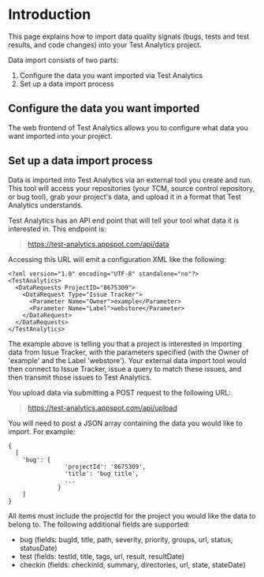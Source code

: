 # Introduction #

This page explains how to import data quality signals (bugs, tests and test results, and code changes) into your Test Analytics project.

Data import consists of two parts:

  1. Configure the data you want imported via Test Analytics
  1. Set up a data import process

## Configure the data you want imported ##

The web frontend of Test Analytics allows you to configure what data you want imported into your project.

## Set up a data import process ##

Data is imported into Test Analytics via an external tool you create and run.  This tool will access your repositories (your TCM, source control repository, or bug tool), grab your project's data, and upload it in a format that Test Analytics understands.

Test Analytics has an API end point that will tell your tool what data it is interested in.  This endpoint is:
> https://test-analytics.appspot.com/api/data

Accessing this URL will emit a configuration XML like the following:

```
<?xml version="1.0" encoding="UTF-8" standalone="no"?>
<TestAnalytics>
  <DataRequests ProjectID="8675309">
    <DataRequest Type="Issue Tracker">
      <Parameter Name="Owner">example</Parameter>
      <Parameter Name="Label">webstore</Parameter>
    </DataRequest>
  </DataRequests>
</TestAnalytics>
```

The example above is telling you that a project is interested in importing data from Issue Tracker, with the parameters specified (with the Owner of 'example' and the Label 'webstore').  Your external data import tool would then connect to Issue Tracker, issue a query to match these issues, and then transmit those issues to Test Analytics.

You upload data via submitting a POST request to the following URL:
> https://test-analytics.appspot.com/api/upload

You will need to post a JSON array containing the data you would like to import.  For example:

```
{
  [
    'bug': {
                'projectId': '8675309',
                'title': 'bug title',
                ...
              }
    ]
}
```

All items must include the projectId for the project you would like the data to belong to.  The following additional fields are supported:

  * bug (fields: bugId, title, path, severity, priority, groups, url, status, statusDate)
  * test (fields: testId, title, tags, url, result, resultDate)
  * checkin (fields: checkinId, summary, directories, url, state, stateDate)